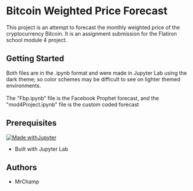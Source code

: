 # Bitcoin Weighted Price Forecast
<p>This project is an attempt to forecast the monthly weighted price of the cryptocurrency Bitcoin. It is an assignment submission for the Flatiron school module 4 project.</p>

## Getting Started
<p>Both files are in the .ipynb format and were made in Jupyter Lab using the dark theme; so color schemes may be difficult to see on lighter themed environments.</br></br>
The "Fbp.ipynb" file is the Facebook Prophet forecast, and the "mod4Project.ipynb" file is the custom coded forecast</p>

## Prerequisites
[![Made withJupyter](https://img.shields.io/badge/Made%20with-Jupyter-orange?style=for-the-badge&logo=Jupyter)](https://jupyter.org/try)
 - Built with Jupyter Lab

## Authors
- MrChamp
